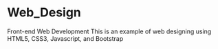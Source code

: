 # Web_Design
Front-end Web Development
This is an example of web designing using HTML5, CSS3, Javascript, and Bootstrap
